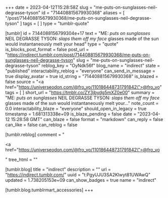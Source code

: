 +++
date = 2023-04-12T15:28:58Z
slug = "me-puts-on-sunglasses-neil-degrasse-tyson"
id = "714408815679930368"
aliases = [ "/post/714408815679930368/me-puts-on-sunglasses-neil-degrasse-tyson" ]
tags = [ ]
type = "tumblr-quote"

[tumblr]
id = 7.144088156799304e+17
text = "ME: *puts on sunglasses*<br/>NEIL DEGRASSE TYSON: *slaps them off my face* glasses made of the sun would instantaneously melt your head"
type = "quote"
is_blocks_post_format = false
post_url = "https://indirect.tumblr.com/post/714408815679930368/me-puts-on-sunglasses-neil-degrasse-tyson"
slug = "me-puts-on-sunglasses-neil-degrasse-tyson"
reblog_key = "OyNdk56f"
blog_name = "indirect"
state = "published"
interactability_reblog = "everyone"
can_send_in_message = true
display_avatar = true
id_string = "714408815679930368"
is_blazed = false
source = "<a href=\"https://universeodon.com/@fro_vo/110186448731791842\">@fro_vo</a>"
tags = [ ]
short_url = "https://tmblr.co/ZY3jbydg5mXZ0e00"
summary = "ME: *puts on sunglasses* NEIL DEGRASSE TYSON: *slaps them off my face* glasses made of the sun would instantaneously melt your..."
note_count = 0.0
interactability_blaze = "everyone"
should_open_in_legacy = true
timestamp = 1.681313338e+09
is_blaze_pending = false
date = "2023-04-12 15:28:58 GMT"
can_blaze = false
format = "markdown"
can_reply = false
can_like = false
can_reblog = false

[tumblr.reblog]
comment = "<p><a href=\"https://universeodon.com/@fro_vo/110186448731791842\">@fro_vo</a></p>"
tree_html = ""

[tumblr.blog]
title = "indirect"
description = ""
url = "https://indirect.tumblr.com/"
uuid = "t:PgyUJU3SA2Klwyt81UWAwQ"
updated = 1.738205153e+09
can_show_badges = true
name = "indirect"

[tumblr.blog.tumblrmart_accessories]
+++
